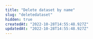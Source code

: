 ```yaml
---
title: "Delete dataset by name"
slug: "deletedataset"
hidden: true
createdAt: "2022-10-28T14:55:48.927Z"
updatedAt: "2022-10-28T14:55:48.927Z"
---
```

